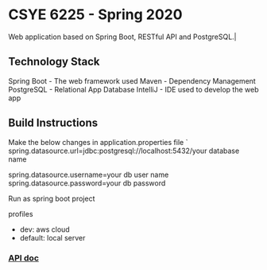 
# CSYE 6225 - Spring 2020
Web application based on Spring Boot, RESTful API and PostgreSQL.|

## Technology Stack

Spring Boot - The web framework used
Maven - Dependency Management
PostgreSQL - Relational App Database
IntelliJ - IDE used to develop the web app

## Build Instructions
Make the below changes in application.properties file
`
spring.datasource.url=jdbc:postgresql://localhost:5432/your database name


spring.datasource.username=your db user name
spring.datasource.password=your db password

Run as spring boot project

profiles
- dev: aws cloud
- default: local server


### [API doc](https://app.swaggerhub.com/apis-docs/csye6225/spring2020/assignment-04)

